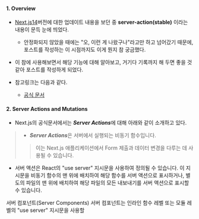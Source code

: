 
#### 1. Overview

 - [Next.js14](https://nextjs.org/blog/next-14#nextjs-learn-course)버전에 대한 업데이트 내용을 보던 중 **server-action(stable)** 이라는 내용이 문득 눈에 띄었다. 
	 - 안정화되지 않았을 때에는 "오, 이런 게 나왔구나"라고만 하고 넘어갔기 때문에, 포스트를 작성하는 이 시점까지도 이게 뭔지 참 궁금했다.
 
 - 이 참에 사용해보면서 해당 기능에 대해 알아보고, 거기다 기록까지 해 두면 좋을 것 같아 포스트를 작성하게 되었다.

- 참고링크는 다음과 같다.
	- [공식 문서](https://nextjs.org/docs/app/building-your-application/data-fetching/server-actions-and-mutations)


#### 2. Server Actions and Mutations

- Next.js의 공식문서에서는 ***Server Actions***에 대해 아래와 같이 소개하고 있다.
> - ***Server Actions***은 서버에서 실행되는 비동기 함수입니다. 
> > 이는 Next.js 애플리케이션에서 Form 제출과 데이터 변경을 다루는 데 사용될 수 있습니다.


- 서버 액션은 React의 "use server" 지시문을 사용하여 정의될 수 있습니다. 이 지시문을 비동기 함수의 맨 위에 배치하여 해당 함수를 서버 액션으로 표시하거나, 별도의 파일의 맨 위에 배치하여 해당 파일의 모든 내보내기를 서버 액션으로 표시할 수 있습니다.

서버 컴포넌트(Server Components) 서버 컴포넌트는 인라인 함수 레벨 또는 모듈 레벨의 "use server" 지시문을 사용할